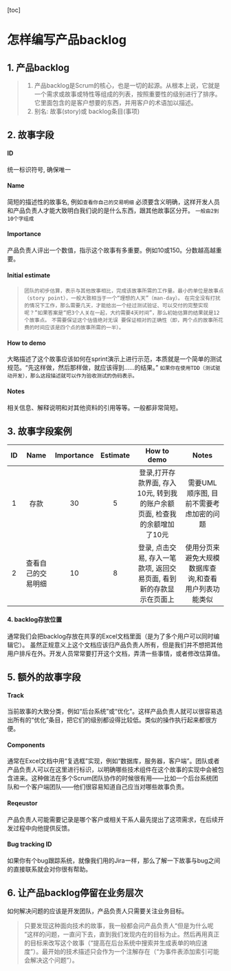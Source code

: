 [toc]
# 怎样编写产品backlog



## 1. 产品backlog
> 1. 产品backlog是Scrum的核心，也是一切的起源。从根本上说，它就是一个需求或故事或特性等组成的列表，按照重要性的级别进行了排序。它里面包含的是客户想要的东西，并用客户的术语加以描述。
> 2. 别名: 故事(story)或 backlog条目(事项)



## 2. 故事字段
#### ID 
统一标识符号, 确保唯一
#### Name 
简短的描述性的故事名, 例如`查看你自己的交易明细`
必须要含义明确，这样开发人员和产品负责人才能大致明白我们说的是什么东西，跟其他故事区分开。 `一般由2到10个字组成`
#### Importance
产品负责人评出一个数值，指示这个故事有多重要。例如10或150。分数越高越重要。
#### Initial estimate
> `团队的初步估算，表示与其他故事相比，完成该故事所需的工作量。最小的单位是故事点（story point），一般大致相当于一个“理想的人天”（man-day）。`
> `在完全没有打扰的情况下工作，那么需要几天，才能给出一个经过测试验证、可以交付的完整实现呢？”如果答案是“把3个人关在一起，大约需要4天时间”，那么初始估算的结果就是12个故事点。`
> `不需要保证这个估值绝对无误 要保证相对的正确性（即，两个点的故事所花费的时间应该是四个点的故事所需的一半）。`
#### How to demo
大略描述了这个故事应该如何在sprint演示上进行示范，本质就是一个简单的测试规范。“先这样做，然后那样做，就应该得到……的结果。”
`如果你在使用TDD（测试驱动开发），那么这段描述就可以作为验收测试的伪码表示。`
#### Notes
相关信息、解释说明和对其他资料的引用等等。一般都非常简短。



## 3. 故事字段案例
| ID | Name | Importance | Estimate | How to demo | Notes |
| :-: | :-: | :-: | :-: | :-: | :-:| 
| 1 | 存款 | 30 | 5 | 登录,打开存款界面, 存入10元, 转到我的账户余额页面, 检查我的余额增加了10元 | 需要UML顺序图, 目前不需要考虑加密的问题 |
| 2 | 查看自己的交易明细 | 10 | 8 | 登录, 点击交易, 存入一笔款项, 返回交易页面, 看到新的存款显示在页面上 | 使用分页来避免大规模数据库查询,和查看用户列表功能类似 | 



#### 4. backlog存放位置
通常我们会把backlog存放在共享的Excel文档里面（是为了多个用户可以同时编辑它）。
虽然正规意义上这个文档应该归产品负责人所有，但是我们并不想把其他用户排斥在外。开发人员常常要打开这个文档，弄清一些事情，或者修改估算值。



## 5. 额外的故事字段
#### Track
当前故事的大致分类，例如“后台系统”或“优化”。这样产品负责人就可以很容易选出所有的“优化”条目，把它们的级别都设得比较低。类似的操作执行起来都很方便。
#### Components
通常在Excel文档中用“复选框”实现，例如“数据库，服务器，客户端”。团队或者产品负责人可以在这里进行标识，以明确哪些技术组件在这个故事的实现中会被包含进来。这种做法在多个Scrum团队协作的时候很有用——比如一个后台系统团队和一个客户端团队——他们很容易知道自己应当对哪些故事负责。
#### Reqeustor
产品负责人可能需要记录是哪个客户或相关干系人最先提出了这项需求，在后续开发过程中向他提供反馈。
#### Bug tracking ID
如果你有个bug跟踪系统，就像我们用的Jira一样，那么了解一下故事与bug之间的直接联系就会对你很有帮助。



## 6. 让产品backlog停留在业务层次
如何解决问题的应该是开发团队，产品负责人只需要关注业务目标。
> 只要发现这种面向技术的故事，我一般都会问产品负责人“但是为什么呢 ”这样的问题，一直问下去，直到我们发现内在的目标为止。然后再用真正的目标来改写这个故事（“提高在后台系统中搜索并生成表单的响应速度”）。最开始的技术描述只会作为一个注解存在（“为事件表添加索引可能会解决这个问题”）。